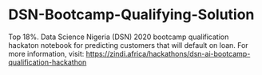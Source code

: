 # DSN-Bootcamp-Qualifying-Solution
Top 18%.
Data Science Nigeria (DSN) 2020 bootcamp qualification hackaton notebook for predicting customers that will default on loan.
For more information, visit: https://zindi.africa/hackathons/dsn-ai-bootcamp-qualification-hackathon
